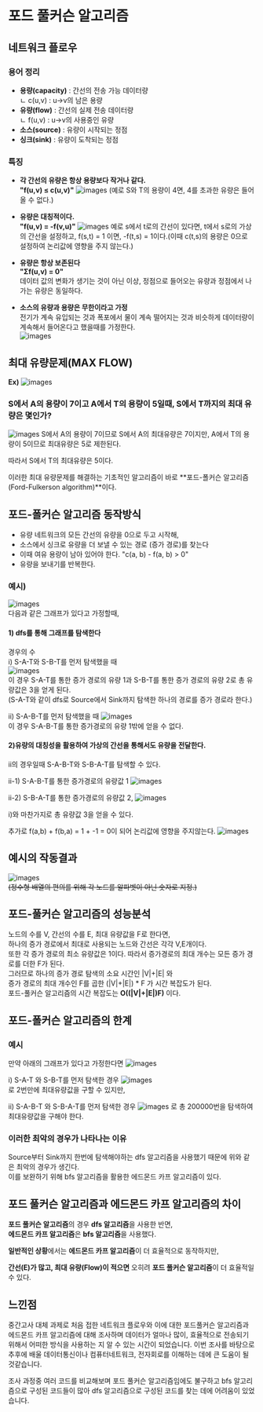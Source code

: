 # **포드 풀커슨 알고리즘**  
## **네트워크 플로우**
### **용어 정리**
- **용량(capacity)** : 간선의 전송 가능 데이터량  
ㄴ c(u,v) : u->v의 남은 용량
- **유량(flow)** : 간선의 실제 전송 데이터량  
ㄴ f(u,v) : u->v의 사용중인 유량
- **소스(source)** : 유량이 시작되는 정점
- **싱크(sink)** : 유량이 도착되는 정점
### **특징**
- **각 간선의 유량은 항상 용량보다 작거나 같다.**   
**"f(u,v) ≤ c(u,v)"** 
![images](https://user-images.githubusercontent.com/101345032/165453430-8aa35c5f-58ce-4f4d-b598-fcfed4fffac2.jpg)
(예로 S와 T의 용량이 4면, 4를 초과한 유량은 들어올 수 없다.)

- **유량은 대칭적이다.**  
**"f(u,v) = -f(v,u)"**
![images](https://user-images.githubusercontent.com/101345032/165473330-59292c61-2458-4a5f-828a-71b642e70767.jpg)
예로 s에서 t로의 간선이 있다면, t에서 s로의 가상의 간선을 설정하고, f(s,t) = 1 이면, -f(t,s) = 1이다.(이때 c(t,s)의 용량은 0으로 설정하여 논리값에 영향을 주지 않는다.)
- **유량은 항상 보존된다**   
 **"Σf(u,v) = 0"**  
데이터 값의 변화가 생기는 것이 아닌 이상, 정점으로 들어오는 유량과 정점에서 나가는 유량은 동일하다.
- **소스의 유량과 용량은 무한이라고 가정**  
전기가 계속 유입되는 것과 폭포에서 물이 계속 떨어지는 것과 비슷하게 데이터량이 계속해서 들어온다고 했을때를 가정한다.  
![images](https://img1.daumcdn.net/thumb/R1280x0/?scode=mtistory2&fname=https%3A%2F%2Fblog.kakaocdn.net%2Fdn%2FeyB7il%2FbtqygSV9IiF%2FJtQaMVbYKkmNOzziwE2zSK%2Fimg.jpg)
## **최대 유량문제(MAX FLOW)**
**Ex)**
![images](https://user-images.githubusercontent.com/101345032/165476380-627edac6-8a1a-4cef-954a-a08e424931fa.jpg)
### S에서 A의 용량이 7이고 A에서 T의 용량이 5일때, S에서 T까지의 최대 유량은 몇인가?  
  
![images](https://user-images.githubusercontent.com/101345032/165477459-5139dfe6-5854-4ffc-b7ca-4bd73e8b968b.jpg)
S에서 A의 용량이 7이므로 S에서 A의 최대유량은 7이지만, A에서 T의 용량이 5이므로 최대유량은 5로 제한된다.   

따라서 S에서 T의 최대유량은 5이다.  
  
이러한 최대 유량문제를 해결하는 기초적인 알고리즘이 바로  **포드-폴커슨 알고리즘(Ford-Fulkerson algorithm)**이다.

## **포드-폴커슨 알고리즘 동작방식**
- 유량 네트워크의 모든 간선의 유량을 0으로 두고 시작해,  
- 소스에서 싱크로 유량을 더 보낼 수 있는 경로 (증가 경로)를 찾는다   
- 이때 여유 용량이 남아 있어야 한다. "c(a, b) - f(a, b) > 0"  
- 유량을 보내기를 반복한다.  

### 예시) 
![images](https://user-images.githubusercontent.com/101345032/165547738-a98dfb0e-b1cb-4e56-a507-f500e3a9f8ef.jpg)  
다음과 같은 그래프가 있다고 가정할때,  
#### **1) dfs를 통해 그래프를 탐색한다**  
경우의 수   
i) S-A-T와 S-B-T를 먼저 탐색했을 때  
![images](https://user-images.githubusercontent.com/101345032/165547744-3751d782-6d58-42b9-a167-a8b5d331f024.jpg)  
이 경우 S-A-T를 통한 증가 경로의 유량 1과 S-B-T를 통한 증가 경로의 유량 2로 총 유량값은 3을 얻게 된다.  
(S-A-T와 같이 dfs로 Source에서 Sink까지 탐색한 하나의 경로를 증가 경로라 한다.)
  
ii) S-A-B-T를 먼저 탐색했을 때
![images](https://user-images.githubusercontent.com/101345032/165547751-6d5b9d14-7267-48d3-a811-c684a4db0896.jpg)  
이 경우 S-A-B-T를 통한 증가경로의 유량 1밖에 얻을 수 없다.
#### **2)유량의 대칭성을 활용하여 가상의 간선을 통해서도 유량을 전달한다.**
ii의 경우일때 S-A-B-T와 S-B-A-T를 탐색할 수 있다.  

ii-1) S-A-B-T를 통한 증가경로의 유량값 1
![images](https://user-images.githubusercontent.com/101345032/165547759-6c5496ab-2536-41ca-b8b6-227f8b024580.jpg)  
 
ii-2) S-B-A-T를 통한 증가경로의 유량값 2,
![images](https://user-images.githubusercontent.com/101345032/165547768-6847981d-90d7-4b05-ad61-b2ff3a6b23c9.jpg)  
  
 i)와 마찬가지로 총 유량값 3을 얻을 수 있다.  

추가로 f(a,b) + f(b,a) = 1 + -1 = 0이 되어 논리값에 영향을 주지않는다.
![images](https://user-images.githubusercontent.com/101345032/165549846-379d9ac6-30fd-4dcd-9501-c75cf7d62428.jpg)


## **예시의 작동결과**
![images](https://user-images.githubusercontent.com/101345032/165552594-52590a9d-e106-4887-ac13-85a0d8e3a089.PNG)  
~~(정수형 배열의 편의를 위해 각 노드를 알파벳이 아닌 숫자로 지정.)~~

## **포드-풀커슨 알고리즘의 성능분석**  
노드의 수를 V, 간선의 수를 E, 최대 유량값을 F로 한다면,  
하나의 증가 경로에서 최대로 사용되는 노드와 간선은 각각 V,E개이다.   
또한 각 증가 경로의 최소 유량값은 1이다. 따라서 증가경로의 최대 개수는 모든 증가 경로를 더한 F가 된다.  
그러므로 하나의 증가 경로 탐색의 소요 시간인 |V|+|E| 와   
증가 경로의 최대 개수인 F를 곱한 (|V|+|E|) * F 가 시간 복잡도가 된다.  
포드-풀커슨 알고리즘의 시간 복잡도는 **O((|V|+|E|)F)** 이다.  
## **포드-폴커슨 알고리즘의 한계** 
### **예시**
만약 아래의 그래프가 있다고 가정한다면
![images](https://user-images.githubusercontent.com/101345032/165557941-f45675f7-4912-49fd-b30a-3344d16d4760.jpg)  

i) S-A-T 와 S-B-T를 먼저 탐색한 경우
![images](https://user-images.githubusercontent.com/101345032/165557950-8f03a058-91ca-4e49-9ae7-2eeae8a65224.jpg)  
로 2번만에 최대유량값을 구할 수 있지만,  

ii) S-A-B-T 와 S-B-A-T를 먼저 탐색한 경우
![images](https://user-images.githubusercontent.com/101345032/165557945-bc7fec99-e9d8-42b7-92fa-bd9b6e312c04.jpg)
로 총 200000번을 탐색하여 최대유량값을 구해야 한다. 

### **이러한 최악의 경우가 나타나는 이유**  
Source부터 Sink까지 한번에 탐색해야하는 dfs 알고리즘을 사용했기 때문에 위와 같은 최악의 경우가 생긴다.  
이를 보완하기 위해 bfs 알고리즘을 활용한 에드몬드 카프 알고리즘이 있다. 

## **포드 풀커슨 알고리즘과 에드몬드 카프 알고리즘의 차이**  
**포드 풀커슨 알고리즘**의 경우 **dfs 알고리즘**을 사용한 반면,  
**에드몬드 카프 알고리즘**은 **bfs 알고리즘**을 사용했다.  

**일반적인 상황**에서는 **에드몬드 카프 알고리즘**이 더 효율적으로 동작하지만,   

**간선(E)가 많고, 최대 유량(Flow)이 적으면** 오히려 **포드 풀커슨 알고리즘**이 더 효율적일 수 있다.

## **느낀점** 
 중간고사 대체 과제로 처음 접한 네트워크 플로우와 이에 대한 포드풀커슨 알고리즘과 에드몬드 카프 알고리즘에 대해 조사하며 데이터가 얼마나 많이, 효율적으로 전송되기 위해서 어떠한 방식을 사용하는 지 알 수 있는 시간이 되었습니다. 이번 조사를 바탕으로 추후에 배울 데이터통신이나 컴퓨터네트워크, 전자회로를 이해하는 데에 큰 도움이 될 것같습니다.   
 
 조사 과정중 여러 코드를 비교해보며 포드 풀커슨 알고리즘임에도 불구하고 bfs 알고리즘으로 구성된 코드들이 많아 dfs 알고리즘으로 구성된 코드를 찾는 데에 어려움이 있었습니다.  

